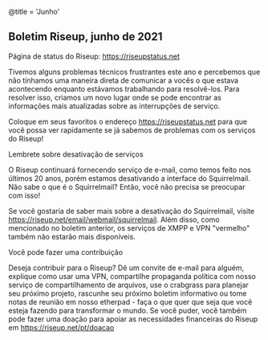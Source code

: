 @title = 'Junho'


Boletim Riseup, junho de 2021
-----------------------------

Página de status do Riseup: https://riseupstatus.net

Tivemos alguns problemas técnicos frustrantes este ano e percebemos que não tínhamos uma maneira direta de comunicar a vocês o que estava acontecendo enquanto estávamos trabalhando para resolvê-los. Para resolver isso, criamos um novo lugar onde se pode encontrar as informações mais atualizadas sobre as interrupções de serviço.

Coloque em seus favoritos o endereço https://riseupstatus.net para que você possa ver rapidamente se já sabemos de problemas com os serviços do Riseup!

Lembrete sobre desativação de serviços

O Riseup continuará fornecendo serviço de e-mail, como temos feito nos últimos 20 anos, porém estamos desativando a interface do Squirrelmail. Não sabe o que é o Squirrelmail? Então, você não precisa se preocupar com isso!

Se você gostaria de saber mais sobre a desativação do Squirrelmail, visite https://riseup.net/email/webmail/squirrelmail. Além disso, como mencionado no boletim anterior, os serviços de XMPP e VPN "vermelho" também não estarão mais disponíveis.

Você pode fazer uma contribuição

Deseja contribuir para o Riseup? Dê um convite de e-mail para alguém, explique como usar uma VPN, compartilhe propaganda política com nosso serviço de compartilhamento de arquivos, use o crabgrass para planejar seu próximo projeto, rascunhe seu próximo boletim informativo ou tome notas de reunião em nosso etherpad - faça o que quer que seja que você esteja fazendo para transformar o mundo. Se você puder, você também pode fazer uma doação para apoiar as necessidades financeiras do Riseup em https://riseup.net/pt/doacao
